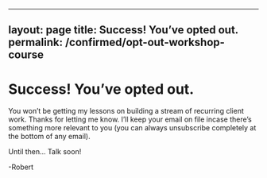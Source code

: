 ------
layout: page
title: Success! You’ve opted out.
permalink: /confirmed/opt-out-workshop-course
---

# Success! You’ve opted out.

You won’t be getting my lessons on building a stream of recurring client work. Thanks for letting me know. I’ll keep your email on file incase there’s something more relevant to you (you can always unsubscribe completely at the bottom of any email).

Until then… Talk soon!

-Robert